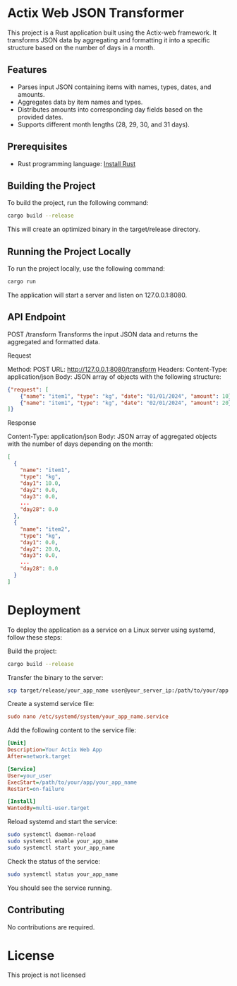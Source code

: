# Actix Web JSON Transformer

This project is a Rust application built using the Actix-web framework. It transforms JSON data by aggregating and formatting it into a specific structure based on the number of days in a month.

## Features

- Parses input JSON containing items with names, types, dates, and amounts.
- Aggregates data by item names and types.
- Distributes amounts into corresponding day fields based on the provided dates.
- Supports different month lengths (28, 29, 30, and 31 days).

## Prerequisites

- Rust programming language: [Install Rust](https://www.rust-lang.org/tools/install)

## Building the Project

To build the project, run the following command:

```sh
cargo build --release
```

This will create an optimized binary in the target/release directory.

## Running the Project Locally

To run the project locally, use the following command:

```sh
cargo run
```

The application will start a server and listen on 127.0.0.1:8080.

## API Endpoint

POST /transform
Transforms the input JSON data and returns the aggregated and formatted data.

Request

Method: POST
URL: http://127.0.0.1:8080/transform
Headers: Content-Type: application/json
Body: JSON array of objects with the following structure:
```json
{"request": [
    {"name": "item1", "type": "kg", "date": "01/01/2024", "amount": 10},
    {"name": "item1", "type": "kg", "date": "02/01/2024", "amount": 20}
]}
```

Response

Content-Type: application/json
Body: JSON array of aggregated objects with the number of days depending on the month:
```json
[
  {
    "name": "item1",
    "type": "kg",
    "day1": 10.0,
    "day2": 0.0,
    "day3": 0.0,
    ...
    "day28": 0.0
  },
  {
    "name": "item2",
    "type": "kg",
    "day1": 0.0,
    "day2": 20.0,
    "day3": 0.0,
    ...
    "day28": 0.0
  }
]
```

# Deployment

To deploy the application as a service on a Linux server using systemd, follow these steps:

Build the project:
```sh
cargo build --release
```

Transfer the binary to the server:

```sh
scp target/release/your_app_name user@your_server_ip:/path/to/your/app
```

Create a systemd service file:
```ini
sudo nano /etc/systemd/system/your_app_name.service
```

Add the following content to the service file:

```ini
[Unit]
Description=Your Actix Web App
After=network.target

[Service]
User=your_user
ExecStart=/path/to/your/app/your_app_name
Restart=on-failure

[Install]
WantedBy=multi-user.target
```

Reload systemd and start the service:
```sh
sudo systemctl daemon-reload
sudo systemctl enable your_app_name
sudo systemctl start your_app_name
```

Check the status of the service:
```sh
sudo systemctl status your_app_name
```
You should see the service running.

## Contributing

No contributions are required.

# License

This project is not licensed
